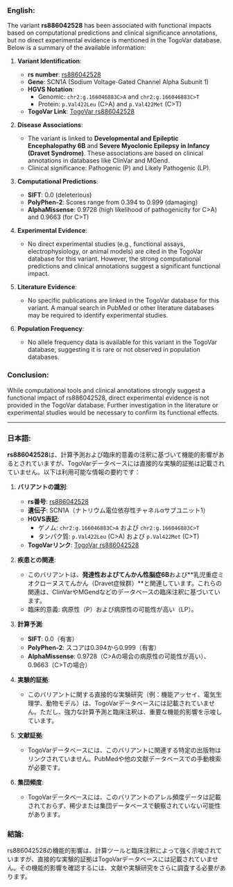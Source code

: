 ### English:
The variant **rs886042528** has been associated with functional impacts based on computational predictions and clinical significance annotations, but no direct experimental evidence is mentioned in the TogoVar database. Below is a summary of the available information:

1. **Variant Identification**:
   - **rs number**: [rs886042528](https://identifiers.org/dbsnp/rs886042528)
   - **Gene**: SCN1A (Sodium Voltage-Gated Channel Alpha Subunit 1)
   - **HGVS Notation**:
     - Genomic: `chr2:g.166046883C>A` and `chr2:g.166046883C>T`
     - Protein: `p.Val422Leu` (C>A) and `p.Val422Met` (C>T)
   - **TogoVar Link**: [TogoVar rs886042528](https://togovar.org/variant/tgv417503323)

2. **Disease Associations**:
   - The variant is linked to **Developmental and Epileptic Encephalopathy 6B** and **Severe Myoclonic Epilepsy in Infancy (Dravet Syndrome)**. These associations are based on clinical annotations in databases like ClinVar and MGend.
   - Clinical significance: Pathogenic (P) and Likely Pathogenic (LP).

3. **Computational Predictions**:
   - **SIFT**: 0.0 (deleterious)
   - **PolyPhen-2**: Scores range from 0.394 to 0.999 (damaging)
   - **AlphaMissense**: 0.9728 (high likelihood of pathogenicity for C>A) and 0.9663 (for C>T)

4. **Experimental Evidence**:
   - No direct experimental studies (e.g., functional assays, electrophysiology, or animal models) are cited in the TogoVar database for this variant. However, the strong computational predictions and clinical annotations suggest a significant functional impact.

5. **Literature Evidence**:
   - No specific publications are linked in the TogoVar database for this variant. A manual search in PubMed or other literature databases may be required to identify experimental studies.

6. **Population Frequency**:
   - No allele frequency data is available for this variant in the TogoVar database, suggesting it is rare or not observed in population databases.

### Conclusion:
While computational tools and clinical annotations strongly suggest a functional impact of rs886042528, direct experimental evidence is not provided in the TogoVar database. Further investigation in the literature or experimental studies would be necessary to confirm its functional effects.

---

### 日本語:
**rs886042528**は、計算予測および臨床的意義の注釈に基づいて機能的影響があるとされていますが、TogoVarデータベースには直接的な実験的証拠は記載されていません。以下は利用可能な情報の要約です：

1. **バリアントの識別**:
   - **rs番号**: [rs886042528](https://identifiers.org/dbsnp/rs886042528)
   - **遺伝子**: SCN1A（ナトリウム電位依存性チャネルαサブユニット1）
   - **HGVS表記**:
     - ゲノム: `chr2:g.166046883C>A` および `chr2:g.166046883C>T`
     - タンパク質: `p.Val422Leu` (C>A) および `p.Val422Met` (C>T)
   - **TogoVarリンク**: [TogoVar rs886042528](https://togovar.org/variant/tgv417503323)

2. **疾患との関連**:
   - このバリアントは、**発達性およびてんかん性脳症6B**および**乳児重症ミオクローヌスてんかん（Dravet症候群）**と関連しています。これらの関連は、ClinVarやMGendなどのデータベースの臨床注釈に基づいています。
   - 臨床的意義: 病原性（P）および病原性の可能性が高い（LP）。

3. **計算予測**:
   - **SIFT**: 0.0（有害）
   - **PolyPhen-2**: スコアは0.394から0.999（有害）
   - **AlphaMissense**: 0.9728（C>Aの場合の病原性の可能性が高い）、0.9663（C>Tの場合）

4. **実験的証拠**:
   - このバリアントに関する直接的な実験研究（例：機能アッセイ、電気生理学、動物モデル）は、TogoVarデータベースには記載されていません。ただし、強力な計算予測と臨床注釈は、重要な機能的影響を示唆しています。

5. **文献証拠**:
   - TogoVarデータベースには、このバリアントに関連する特定の出版物はリンクされていません。PubMedや他の文献データベースでの手動検索が必要です。

6. **集団頻度**:
   - TogoVarデータベースには、このバリアントのアレル頻度データは記載されておらず、稀少または集団データベースで観察されていない可能性があります。

### 結論:
rs886042528の機能的影響は、計算ツールと臨床注釈によって強く示唆されていますが、直接的な実験的証拠はTogoVarデータベースには記載されていません。その機能的影響を確認するには、文献や実験研究をさらに調査する必要があります。